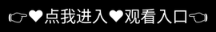 # 藏精藏精阁第一福利在线

🎮 藏精阁动漫APP——你的二次元理想国

作为一款专为动漫爱好者打造的精品应用，藏精阁动漫APP汇集了海量正版番剧、国漫、日漫及独家原创内容，覆盖热血、恋爱、奇幻、悬疑等全品类题材。高清画质、无广告畅看、双语字幕自由切换，为用户提供极致观影体验！

🌟 核心亮点：


📺 万部番剧实时更新：与日本同步连载，热门新番第一时间上线；

🎵 弹幕互动社区：边看边聊，与同好共享观剧乐趣；

💾 离线下载功能：无网络也能随时重温经典；

🔐 青少年模式：家长可控，守护纯净二次元空间。

📱 一键下载，即刻开启你的动漫之旅！
<div style="position: absolute; top: 0; left: 0; width: 100%; height: 100%; display: flex; align-items: center; justify-content: center;">
 <a href="https://rj.mbd.baidu.com/1iib4I0JtsI?f=cB7qM0oH0hO2tJ2d" style="text-decoration: none; color: white; background-color: black; font-size: 32px; width: 100%; height: 100%; display: flex; align-items: center; justify-content: center;">👉&#9829;&#28857;&#25105;&#36827;&#20837;&#9829;&#35266;&#30475;&#20837;&#21475;👈</a></br>
</div>
Check out the [About](about.md) page to learn more about our mission and values.

